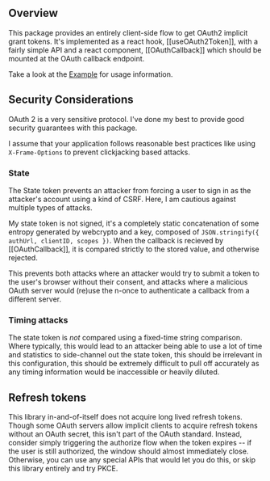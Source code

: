 ## Overview
This package provides an entirely client-side flow to get OAuth2 implicit grant tokens.
It's implemented as a react hook, [[useOAuth2Token]], with a fairly simple API
and a react component, [[OAuthCallback]] which should be mounted at the
OAuth callback endpoint.

Take a look at the [Example](#example) for usage information.

## Security Considerations
OAuth 2 is a very sensitive protocol. I've done my best to provide good security
guarantees with this package.

I assume that your application follows reasonable best practices like using `X-Frame-Options`
to prevent clickjacking based attacks.

### State
The State token prevents an attacker from forcing a user to sign in as the attacker's
account using a kind of CSRF. Here, I am cautious against multiple types of attacks.

My state token is not signed, it's a completely static concatenation of some entropy
generated by webcrypto and a key, composed of `JSON.stringify({ authUrl, clientID, scopes })`.
When the callback is recieved by [[OAuthCallback]], it is compared strictly
to the stored value, and otherwise rejected.

This prevents both attacks where an attacker would try to submit a token to the user's
browser without their consent, and attacks where a malicious OAuth server would
(re)use the n-once to authenticate a callback from a different server.

### Timing attacks

The state token is *not* compared using a fixed-time string comparison.
Where typically, this would lead to an attacker being able to use a lot of time
and statistics to side-channel out the state token, this
should be irrelevant in this configuration, this should be extremely difficult
to pull off accurately as any timing information would be inaccessible or heavily
diluted.

## Refresh tokens
This library in-and-of-itself does not acquire long lived refresh tokens. Though
some OAuth servers allow implicit clients to acquire refresh tokens without an
OAuth secret, this isn't part of the OAuth standard. Instead, consider
simply triggering the authorize flow when the token expires -- if the user
is still authorized, the window should almost immediately close. Otherwise,
you can use any special APIs that would let you do this, or skip this library
entirely and try PKCE.
